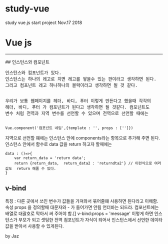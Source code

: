 # study-vue
study vue.js
start project Nov.17 2018


# Vue js
<hr />
## 인스턴스와 컴포넌트
<pre>
인스턴스와 컴포넌트가 있다.
인스턴스는 하나의 레고로 치면 레고를 쌓을수 있는 판이라고 생각하면 된다.
그리고 컴포넌트 레고 하나하나의 블럭이라고 생각하면 될 것 같다.

우리가 보통 웹페이지를 헤더, 바디, 푸터 이렇게 만든다고 했을때
각각의 헤더, 바디, 푸터 가 컴포넌트가 된다고 생각하면 될 것같다.
컴포넌트도 변수 처럼 전역과 지역 변수를 선언할 수 있으며
전역으로 선언할 때에는
</pre>
<pre><code>Vue.component('컴포넌트 네임',{template : '', props : ['']})</code></pre>
지역으로 선언할 떄에는 인스턴스 안에
components라는 항목으로 추가해 주면 된다.
인스턴스 안에서 함수로 data 값을  return 하고자 할때에는
<pre><code>data : ()=>{
    var return_data = 'return data';
    return {return_data,  return_data2 : 'returndta2'} // 이런식으로 여러 값도  return 해줄 수 있다.
}</code></pre>

## v-bind
특징 : 다른 곳에서 쓰인 변수가 값들을 가져와서 묶어줄떄 사용하면 된다라고 이해함.
속성 props 을 정의할때 대문자와 - 가 들어가면 안됨 언더바는 되드라.
컴포넌트에는 배열로 대괄호로 막아서 써 주어야 함.[]
v-bind:props = 'message'
이렇게 하면  인스턴스가 부모가 되고 셋팅한 전역 컴포넌트가 자식이 되어서
인스턴스에서 선언한 데이타 값을 받아서 사용할 수 있게된다.

by Jaz

